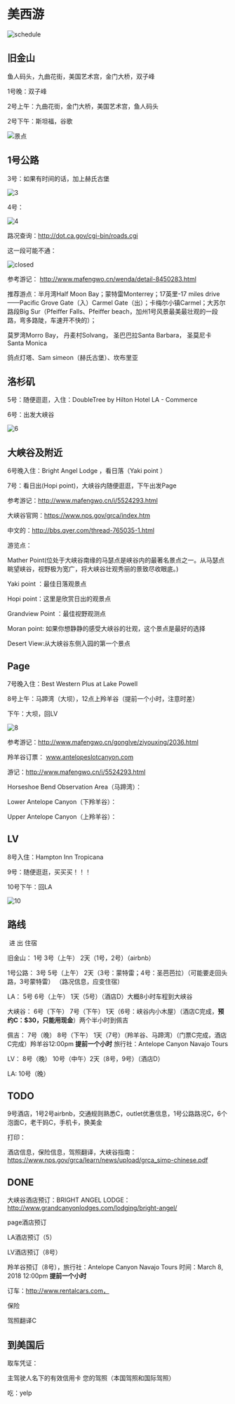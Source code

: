 # 美西游

![schedule](./schedule.png)

## 旧金山

鱼人码头，九曲花街，美国艺术宫，金门大桥，双子峰

1号晚：双子峰

2号上午：九曲花街，金门大桥，美国艺术宫，鱼人码头

2号下午：斯坦福，谷歌

![景点](./SF_1_3.png)

## 1号公路

3号：如果有时间的话，加上赫氏古堡

![3](route1_3.png)

4号：

![4](./route1_4.png)



路况查询：http://dot.ca.gov/cgi-bin/roads.cgi 

这一段可能不通：

![closed](./closed.png)

参考游记： http://www.mafengwo.cn/wenda/detail-8450283.html 

推荐游点：半月湾Half Moon Bay；蒙特雷Monterrey；17英里-17 miles drive——Pacific Grove Gate（入）Carmel Gate（出）；卡梅尔小镇Carmel；大苏尔路段Big Sur（Pfeiffer Falls、Pfeiffer beach，加州1号风景最美最壮观的一段路，弯多路陡，车速开不快的）；

莫罗湾Morro Bay， 丹麦村Solvang，  圣巴巴拉Santa Barbara， 圣莫尼卡 Santa Monica

鸽点灯塔、Sam simeon（赫氏古堡）、坎布里亚

## 洛杉矶

5号：随便逛逛，入住：DoubleTree by Hilton Hotel LA - Commerce

6号：出发大峡谷

![6](./LA2GC_6.png)

## 大峡谷及附近

6号晚入住：Bright Angel Lodge ，看日落（Yaki point ）

7号：看日出(Hopi point)，大峡谷内随便逛逛，下午出发Page



参考游记：http://www.mafengwo.cn/i/5524293.html

大峡谷官网：https://www.nps.gov/grca/index.htm

中文的：http://bbs.qyer.com/thread-765035-1.html

游览点：

Mather Point(位处于大峡谷南缘的马瑟点是峡谷内的最著名景点之一。从马瑟点眺望峡谷，视野极为宽广，将大峡谷壮观秀丽的景致尽收眼底。)

Yaki point ：最佳日落观景点

Hopi point：这里是欣赏日出的观景点

Grandview Point ：最佳视野观测点

Moran point: 如果你想静静的感受大峡谷的壮观，这个景点是最好的选择

Desert View:从大峡谷东侧入园的第一个景点

## Page

7号晚入住：Best Western Plus at Lake Powell

8号上午：马蹄湾（大坝），12点上羚羊谷（提前一个小时，注意时差）

下午：大坝，回LV

![8](./P2LV_8.png)



参考游记：http://www.mafengwo.cn/gonglve/ziyouxing/2036.html

羚羊谷订票： www.antelopeslotcanyon.com

游记：http://www.mafengwo.cn/i/5524293.html

Horseshoe Bend Observation Area（马蹄湾）：

Lower Antelope Canyon（下羚羊谷）：

Upper Antelope Canyon（上羚羊谷）：

## LV

8号入住：Hampton Inn Tropicana

9号：随便逛逛，买买买！！！

10号下午：回LA

![10](./LV2LA_10.png)

## 路线

​			进			出			住宿

旧金山：		1号			3号（上午）	2天（1号，2号）（airbnb）

1号公路：	3号			5号（上午）	2天（3号：蒙特雷；4号：圣芭芭拉）（可能要走回头路，3号蒙特雷）								（路况信息，应变住宿）

LA：		5号			6号（上午）	1天（5号）（酒店D）大概8小时车程到大峡谷

大峡谷：		6号（下午）	7号（下午）	1天（6号：峡谷内小木屋）（酒店C完成，**预约C：$30，只能用现金**）两个半小时到佩吉

佩吉：		7号（晚）	8号（下午）	1天（7号）（羚羊谷、马蹄湾）（门票C完成，酒店C完成）羚羊谷12:00pm **提前一个小时** 旅行社：Antelope Canyon Navajo Tours

LV：		8号（晚）	10号（中午）2天（8号，9号）（酒店D）

LA:			10号（晚）

## TODO

9号酒店，1号2号airbnb，交通规则熟悉C，outlet优惠信息，1号公路路况C，6个泡面C，老干妈C，手机卡，换美金

打印：

酒店信息，保险信息，驾照翻译，大峡谷指南： https://www.nps.gov/grca/learn/news/upload/grca_simp-chinese.pdf

## DONE

大峡谷酒店预订：BRIGHT ANGEL LODGE： http://www.grandcanyonlodges.com/lodging/bright-angel/ 

page酒店预订

LA酒店预订（5）

LV酒店预订（8号）

羚羊谷预订（8号），旅行社：Antelope Canyon Navajo Tours 时间：March 8, 2018 12:00pm **提前一个小时**

订车：http://www.rentalcars.com， 

保险

驾照翻译C

## 到美国后

取车凭证：

主驾驶人名下的有效信用卡
您的驾照（本国驾照和国际驾照）

吃：yelp
